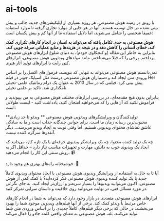 # ai-tools
با رونق در زمینه هوش مصنوعی، هر روزه بسیاری از اپلیکیشن‌های جدید، جالب و پیش بینی نشده در حال توسعه هستند. آنها در هر جایی از موارد تجاری گرفته تا موارد استفاده عمیقا شخصی را شامل می‌شوند، اما دلایل استفاده ما از آنها کم و بیش یکسان است:

**هوش مصنوعی به حدی تکامل یافته که می‌تواند به انسان در انجام کارهای تکراری کمک کند، خطای انسانی را کاهش دهد و در نتیجه در هزینه‌ها و منابع عملیاتی صرفه جویی کند.** بنابراین به خاطر این مقاله (و کنجکاوی خودم)، به دنیای شلوغ ابزارهای هوش مصنوعی پرداختم. برخی را که قبلا می‌شناختم. مانند مولدهای ویدئویی هوش مصنوعی، ابزارهای کپی رایت یا ابزارهای تولید آثار هنری.

نمی‌دانستم هوش مصنوعی می‌تواند به تنهایی کد بنویسد، فرمول‌های اکسل را بر اساس ورودی متن ایجاد کند و دستیاران هوش مصنوعی درست مثل اسپایک جونز در فیلم Her پیش بینی کرد، فیلمی که در سال 2013 به عنوان یک درام رمانتیک علمی-تخیلی نامگذاری شد. تاکید بر علمی تخیلی.

بنابراین بدون هیچ مقدمه‌ای، در بررسی ابزارهای مختلف هوش مصنوعی به من بپیوندید و فراموش نکنید که آن‌هایی را که می‌خواهید امتحان کنید، یادداشت کنید - لیست طولانی است:

**تولیدکنندگان و ویرایشگرهای ویدئویی هوش مصنوعی
**
ویدئو تا حد زیادی محبوب‌ترین رسانه زمان ما است. برای حواس چندگانه جذاب است و ما به سادگی عاشق تماشای محتوای ویدیویی هستیم. اما وقتی نوبت به ایجاد ویدیو می‌رسد… دیگر آنقدرها سرگرم کننده نیست.

چه یک تولید کننده محتوا، چه یک ویرایشگر ویدیوی حرفه‌ای یا یک تازه کار، می‌دانید که ایجاد یک ویدیوی خوب به دانش، مهارت و تجهیزات مناسب نیاز دارد – حداقل اگر به روش سنتی این کار را انجام می‌دهید. 📹

خوشبختانه راه‌های بهتری هم وجود دارد. 🙌

آیا تا به حال به استفاده از ویرایشگر ویدیوی هوش مصنوعی یا ایجاد محتوای ویدیوی کاملاً جدید با یک تولید کننده ویدیوی هوش مصنوعی فکر کرده‌اید؟ با کمک کمی از هوش مصنوعی، اکنون می‌توانید ویدیوها را بسیار سریعتر و ارزان‌تر ایجاد کنید. به جای نگرانی در مورد مسائل فنی، در نهایت می‌توانید روی خلاقیت و داستان سرایی تمرکز کنید.

ابزارهای هوش مصنوعی متعددی در بازار وجود دارد که می‌تواند به شما در انجام کارهای خاص مرتبط با ویدئو کمک کند. برخی از آنها فیلم‌های ویدیویی موجود شما را بهبود می‌بخشند، در حالی که برخی دیگر فیلم‌های کاملاً جدیدی را بر اساس ورودی متن شما تولید می‌کنند. بله، هوش مصنوعی به معنای واقعی کلمه جادو را فعال می‌کند.
